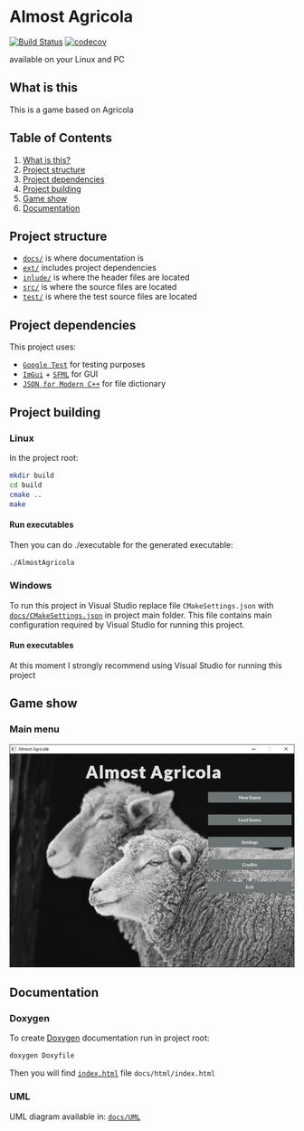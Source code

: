 # Almost Agricola
[![Build Status](https://travis-ci.com/ArturBa/AlmostAgricola.svg?token=5PNdM7qHNNqDFxDZsBRp&branch=develop)](https://travis-ci.com/ArturBa/AlmostAgricola)
[![codecov](https://codecov.io/gh/ArturBa/AlmostAgricola/branch/develop/graph/badge.svg?token=gVGDosqV6F)](https://codecov.io/gh/ArturBa/AlmostAgricola)

available on your Linux and PC

## What is this
This is a game based on Agricola 

## Table of Contents
1.  [What is this?](#what-is-this)
2.  [Project structure](#project-structure)
3.  [Project dependencies](#project-dependencies)
4.  [Project building](#project-building)
5.  [Game show](#game-show)
6.  [Documentation](#documentation)

## Project structure
-  [`docs/`](./docs) is where documentation is
-  [`ext/`](./ext) includes project dependencies
-  [`inlude/`](./include) is where the header files are located
-  [`src/`](./src) is where the source files are located
-  [`test/`](./test) is where the test source files are located


## Project dependencies
This project uses:
-  [`Google Test`](https://github.com/google/googletest) for testing purposes 
-  [`ImGui`](https://github.com/ocornut/imgui) + [`SFML`](https://www.sfml-dev.org/) for GUI
-  [`JSON for Modern C++`](https://github.com/nlohmann/json) for file dictionary

## Project building 
### Linux
In the project root:
```bash
mkdir build
cd build
cmake ..
make
```

#### Run executables
Then you can do ./executable for the generated executable:
```bash
./AlmostAgricola
```
    
### Windows
To run this project in Visual Studio replace file `CMakeSettings.json` with [`docs/CMakeSettings.json`](docs/CMakeSettings.json) in project main folder.
This file contains main configuration required by Visual Studio for running this project.

#### Run executables
At this moment I strongly recommend using Visual Studio for running this project

## Game show
### Main menu
![main menu](docs/screenshots/mainMenu.png)

## Documentation
### Doxygen
To create [Doxygen](http://doxygen.nl/) documentation run in project root:
```bash
doxygen Doxyfile
```
Then you will find [`index.html`](docs/html/index.html) file
`docs/html/index.html`

### UML
UML diagram available in:
[`docs/UML`](docs/UML/README.md)


